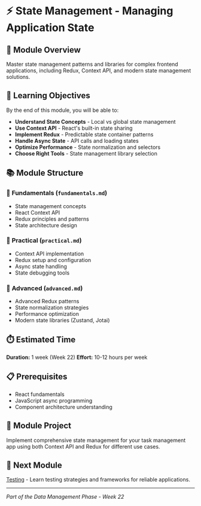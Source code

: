 
# ⚡ State Management - Managing Application State

## 📖 Module Overview

Master state management patterns and libraries for complex frontend applications, including Redux, Context API, and modern state management solutions.

## 🎯 Learning Objectives

By the end of this module, you will be able to:

- **Understand State Concepts** - Local vs global state management
- **Use Context API** - React's built-in state sharing
- **Implement Redux** - Predictable state container patterns
- **Handle Async State** - API calls and loading states
- **Optimize Performance** - State normalization and selectors
- **Choose Right Tools** - State management library selection

## 📚 Module Structure

### 📖 **Fundamentals** (`fundamentals.md`)
- State management concepts
- React Context API
- Redux principles and patterns
- State architecture design

### 🔨 **Practical** (`practical.md`)
- Context API implementation
- Redux setup and configuration
- Async state handling
- State debugging tools

### 🚀 **Advanced** (`advanced.md`)
- Advanced Redux patterns
- State normalization strategies
- Performance optimization
- Modern state libraries (Zustand, Jotai)

## ⏱️ Estimated Time
**Duration:** 1 week (Week 22)
**Effort:** 10-12 hours per week

## 📋 Prerequisites
- React fundamentals
- JavaScript async programming
- Component architecture understanding

## 🎯 Module Project
Implement comprehensive state management for your task management app using both Context API and Redux for different use cases.

## 🔗 Next Module
[Testing](../../05-advanced/testing/) - Learn testing strategies and frameworks for reliable applications.

---
*Part of the Data Management Phase - Week 22*
